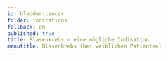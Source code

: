 ```yaml
---
id: bladder-cancer
folder: indications
fallback: en
published: true
title: Blasenkrebs – eine mögliche Indikation
menutitle: Blasenkrebs (bei weiblichen Patienten)
---
```

